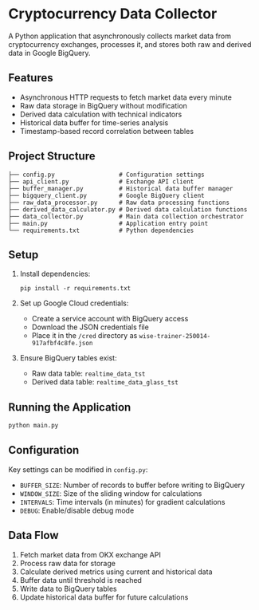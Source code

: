# Cryptocurrency Data Collector

A Python application that asynchronously collects market data from cryptocurrency exchanges, processes it, and stores both raw and derived data in Google BigQuery.

## Features

- Asynchronous HTTP requests to fetch market data every minute
- Raw data storage in BigQuery without modification
- Derived data calculation with technical indicators
- Historical data buffer for time-series analysis
- Timestamp-based record correlation between tables

## Project Structure

```
├── config.py                  # Configuration settings
├── api_client.py              # Exchange API client
├── buffer_manager.py          # Historical data buffer manager
├── bigquery_client.py         # Google BigQuery client
├── raw_data_processor.py      # Raw data processing functions
├── derived_data_calculator.py # Derived data calculation functions
├── data_collector.py          # Main data collection orchestrator
├── main.py                    # Application entry point
└── requirements.txt           # Python dependencies
```

## Setup

1. Install dependencies:
   ```
   pip install -r requirements.txt
   ```

2. Set up Google Cloud credentials:
   - Create a service account with BigQuery access
   - Download the JSON credentials file
   - Place it in the `/cred` directory as `wise-trainer-250014-917afbf4c8fe.json`

3. Ensure BigQuery tables exist:
   - Raw data table: `realtime_data_tst`
   - Derived data table: `realtime_data_glass_tst`

## Running the Application

```bash
python main.py
```

## Configuration

Key settings can be modified in `config.py`:

- `BUFFER_SIZE`: Number of records to buffer before writing to BigQuery
- `WINDOW_SIZE`: Size of the sliding window for calculations
- `INTERVALS`: Time intervals (in minutes) for gradient calculations
- `DEBUG`: Enable/disable debug mode

## Data Flow

1. Fetch market data from OKX exchange API
2. Process raw data for storage
3. Calculate derived metrics using current and historical data
4. Buffer data until threshold is reached
5. Write data to BigQuery tables
6. Update historical data buffer for future calculations